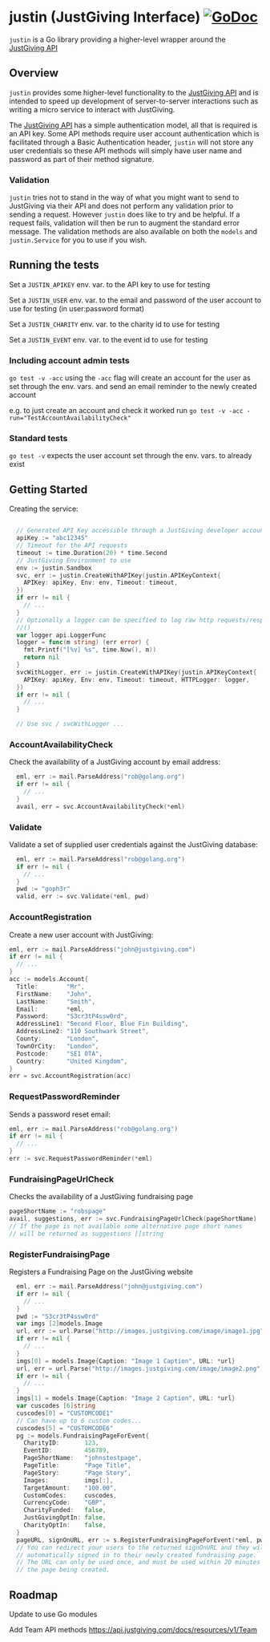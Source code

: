 # justin (JustGiving Interface) [![GoDoc](https://godoc.org/github.com/homemade/justin?status.svg)](https://godoc.org/github.com/homemade/justin)

`justin` is a Go library providing a higher-level wrapper around the [JustGiving API](https://api.justgiving.com/docs)

## Overview

`justin` provides some higher-level functionality to the [JustGiving API](https://api.justgiving.com/docs) and is intended to speed up development of server-to-server interactions such as writing a micro service to interact with JustGiving.

The [JustGiving API](https://api.justgiving.com/docs) has a simple authentication model, all that is required is an API key.
Some API methods require user account authentication which is facilitated through a Basic Authentication header, `justin` will not store any user credentials so these API methods will simply have user name and password as part of their method signature.

### Validation

`justin` tries not to stand in the way of what you might want to send to JustGiving via their API and does not perform any validation prior to sending a request. However `justin` does like to try and be helpful. If a request fails, validation will then be run to augment the standard error message. The validation methods are also available on both the `models` and `justin.Service` for you to use if you wish.

## Running the tests

Set a `JUSTIN_APIKEY` env. var. to the API key to use for testing

Set a `JUSTIN_USER` env. var. to the email and password of the user account to use for testing (in user:password format)

Set a `JUSTIN_CHARITY` env. var. to the charity id to use for testing

Set a `JUSTIN_EVENT` env. var. to the event id to use for testing

### Including account admin tests
`go test -v -acc` using the `-acc` flag will create an account for the user as set through the env. vars. and send an email reminder to the newly created account

e.g. to just create an account and check it worked run `go test -v -acc -run="TestAccountAvailabilityCheck"`

### Standard tests
`go test -v` expects the user account set through the env. vars. to already exist

## Getting Started

Creating the service:

```go

  // Generated API Key accessible through a JustGiving developer account
  apiKey := "abc12345"
  // Timeout for the API requests
  timeout := time.Duration(20) * time.Second
  // JustGiving Environment to use
  env := justin.Sandbox
  svc, err := justin.CreateWithAPIKey(justin.APIKeyContext{
    APIKey: apiKey, Env: env, Timeout: timeout,
  })
  if err != nil {
    // ...
  }
  // Optionally a logger can be specified to log raw http requests/responses
  //()
  var logger api.LoggerFunc
  logger = func(m string) (err error) {
    fmt.Printf("[%v] %s", time.Now(), m))
    return nil
  }
  svcWithLogger, err := justin.CreateWithAPIKey(justin.APIKeyContext{
    APIKey: apiKey, Env: env, Timeout: timeout, HTTPLogger: logger,
  })
  if err != nil {
    // ...
  }

  // Use svc / svcWithLogger ...
```

### AccountAvailabilityCheck

Check the availability of a JustGiving account by email address:

```go
  eml, err := mail.ParseAddress("rob@golang.org")
  if err != nil {
    // ...
  }
  avail, err = svc.AccountAvailabilityCheck(*eml)
```

### Validate

Validate a set of supplied user credentials against the JustGiving database:

```go
  eml, err := mail.ParseAddress("rob@golang.org")
  if err != nil {
    // ...
  }
  pwd := "goph3r"
  valid, err := svc.Validate(*eml, pwd)
```

### AccountRegistration

Create a new user account with JustGiving:

```go
eml, err := mail.ParseAddress("john@justgiving.com")
if err != nil {
  // ...
}
acc := models.Account{
  Title:        "Mr",
  FirstName:    "John",
  LastName:     "Smith",
  Email:        *eml,
  Password:     "S3cr3tP4ssw0rd",
  AddressLine1: "Second Floor, Blue Fin Building",
  AddressLine2: "110 Southwark Street",
  County:       "London",
  TownOrCity:   "London",
  Postcode:     "SE1 0TA",
  Country:      "United Kingdom",
}
err = svc.AccountRegistration(acc)
```

### RequestPasswordReminder

Sends a password reset email:

```go
eml, err := mail.ParseAddress("rob@golang.org")
if err != nil {
  // ...
}
err := svc.RequestPasswordReminder(*eml)
```

### FundraisingPageUrlCheck

Checks the availability of a JustGiving fundraising page

```go
pageShortName := "robspage"
avail, suggestions, err := svc.FundraisingPageUrlCheck(pageShortName)
// If the page is not available some alternative page short names
// will be returned as suggestions []string
```


### RegisterFundraisingPage

Registers a Fundraising Page on the JustGiving website
```go
  eml, err := mail.ParseAddress("john@justgiving.com")
  if err != nil {
    // ...
  }
  pwd := "S3cr3tP4ssw0rd"
  var imgs [2]models.Image
  url, err := url.Parse("http://images.justgiving.com/image/image1.jpg")
  if err != nil {
    // ...
  }
  imgs[0] = models.Image{Caption: "Image 1 Caption", URL: *url}
  url, err = url.Parse("http://images.justgiving.com/image/image2.png")
  if err != nil {
    // ...
  }
  imgs[1] = models.Image{Caption: "Image 2 Caption", URL: *url}
  var cuscodes [6]string
  cuscodes[0] = "CUSTOMCODE1"
  // Can have up to 6 custom codes...
  cuscodes[5] = "CUSTOMCODE6"
  pg := models.FundraisingPageForEvent{
    CharityID:       123,
    EventID:         456789,
    PageShortName:   "johnstestpage",
    PageTitle:       "Page Title",
    PageStory:       "Page Story",
    Images:          imgs[:],
    TargetAmount:    "100.00",
    CustomCodes:     cuscodes,
    CurrencyCode:    "GBP",
    CharityFunded:   false,
    JustGivingOptIn: false,
    CharityOptIn:    false,
  }
  pageURL, signOnURL, err := s.RegisterFundraisingPageForEvent(*eml, pwd, pg)
  // You can redirect your users to the returned signOnURL and they will be
  // automatically signed in to their newly created fundraising page.
  // The URL can only be used once, and must be used within 20 minutes of
  // the page being created.
```

## Roadmap
Update to use Go modules

Add Team API methods
https://api.justgiving.com/docs/resources/v1/Team
